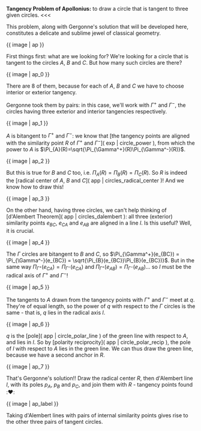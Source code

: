 >>> 
**Tangency Problem of Apollonius:** to draw a circle that is tangent to three given circles.
<<<

This problem, along with Gergonne's solution that will be developed here, constitutes a delicate and sublime jewel of classical geometry.

{{ image | ap }}

First things first: what are we looking for? We're looking for a circle that is tangent to the circles $A$, $B$ and $C$. But how many such circles are there?

{{ image | ap_0 }}

There are 8 of them, because for each of $A$, $B$ and $C$ we have to choose interior or exterior tangency.

Gergonne took them by pairs: in this case, we'll work with $\Gamma^+$ and $\Gamma^-$, the circles having three exterior and interior tangencies respectively.

{{ image | ap_1 }}

$A$ is bitangent to $\Gamma^+$ and $\Gamma^-$: we know that [the tangency points are aligned with the similarity point $R$ of $\Gamma^+$ and $\Gamma^-$]( exp | circle_power ), from which the power to $A$ is $\Pi_{A}(R)=\sqrt{\Pi_{\Gamma^+}(R)\Pi_{\Gamma^-}(R)}$.

{{ image | ap_2 }}

But this is true for $B$ and $C$ too, i.e. $\Pi_{A}(R)=\Pi_{B}(R)=\Pi_{C}(R)$. So $R$ is indeed the [radical center of $A$, $B$ and $C$]( app | circles_radical_center )! And we know how to draw this!

{{ image | ap_3 }}

On the other hand, having three circles, we can't help thinking of [d'Alembert Theorem]( app | circles_dalembert ): all three (exterior) similarity points $e_{BC}$, $e_{CA}$ and $e_{AB}$ are aligned in a line $l$. Is this useful? Well, it is crucial.

{{ image | ap_4 }}

The $\Gamma$ circles are bitangent to $B$ and $C$, so $\Pi_{\Gamma^+}(e_{BC}) = \Pi_{\Gamma^-}(e_{BC}) = \sqrt{\Pi_{B}(e_{BC})\Pi_{B}(e_{BC})}$. But in the same way $\Pi_{\Gamma^+}(e_{CA}) = \Pi_{\Gamma^-}(e_{CA})$ and $\Pi_{\Gamma^+}(e_{AB}) = \Pi_{\Gamma^-}(e_{AB})$... so $l$ must be the radical axis of $\Gamma^+$ and $\Gamma^-$!

{{ image | ap_5 }}

The tangents to $A$ drawn from the tangency points with $\Gamma^+$ and $\Gamma^-$ meet at $q$. They're of equal length, so the power of $q$ with respect to the $\Gamma$ circles is the same - that is, $q$ lies in the radical axis $l$.

{{ image | ap_6 }}

$q$ is the [pole]( app | circle_polar_line ) of the green line with respect to $A$, and lies in $l$. So by [polarity reciprocity]( app | circle_polar_recip ), the pole of $l$ with respect to $A$ lies in the green line. We can thus draw the green line, because we have a second anchor in $R$.

{{ image | ap_7 }}

That's Gergonne's solution!! Draw the radical center $R$, then d'Alembert line $l$, with its poles $p_A$, $p_B$ and $p_C$, and join them with $R$ - tangency points found ::heart::

{{ image | ap_label }}

Taking d'Alembert lines with pairs of internal similarity points gives rise to the other three pairs of tangent circles.